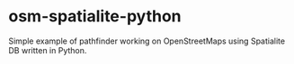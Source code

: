 # osm-spatialite-python
Simple example of pathfinder working on OpenStreetMaps using Spatialite DB written in Python.
